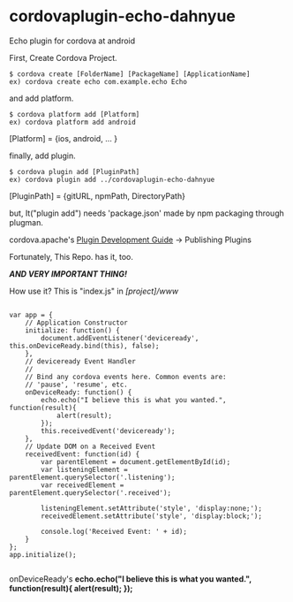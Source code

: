 # cordovaplugin-echo-dahnyue
Echo plugin for cordova at android

First, Create Cordova Project.

	$ cordova create [FolderName] [PackageName] [ApplicationName]
	ex) cordova create echo com.example.echo Echo

and add platform.

	$ cordova platform add [Platform]
	ex) cordova platform add android
	
[Platform] = {ios, android, ... }

finally, add plugin.

	$ cordova plugin add [PluginPath]
	ex) cordova plugin add ../cordovaplugin-echo-dahnyue
	
[PluginPath] = {gitURL, npmPath, DirectoryPath}

but, It("plugin add") needs 'package.json' made by npm packaging through plugman.

cordova.apache's [Plugin Development Guide](https://cordova.apache.org/docs/en/latest/guide/hybrid/plugins/index.html#sample-javascript) → Publishing Plugins

Fortunately, This Repo. has it, too.

_**AND VERY IMPORTANT THING!**_

How use it?
This is "index.js" in *[project]/www*

<pre><code>
var app = {
    // Application Constructor
    initialize: function() {
        document.addEventListener('deviceready', this.onDeviceReady.bind(this), false);
    },
    // deviceready Event Handler
    //
    // Bind any cordova events here. Common events are:
    // 'pause', 'resume', etc.
    onDeviceReady: function() {
		echo.echo("I believe this is what you wanted.", function(result){
			alert(result);
		});
        this.receivedEvent('deviceready');
    },
    // Update DOM on a Received Event
    receivedEvent: function(id) {
        var parentElement = document.getElementById(id);
        var listeningElement = parentElement.querySelector('.listening');
        var receivedElement = parentElement.querySelector('.received');

        listeningElement.setAttribute('style', 'display:none;');
        receivedElement.setAttribute('style', 'display:block;');

        console.log('Received Event: ' + id);
    }
};
app.initialize();

</code></pre>

onDeviceReady's **echo.echo("I believe this is what you wanted.", function(result){
			alert(result);
		});**
